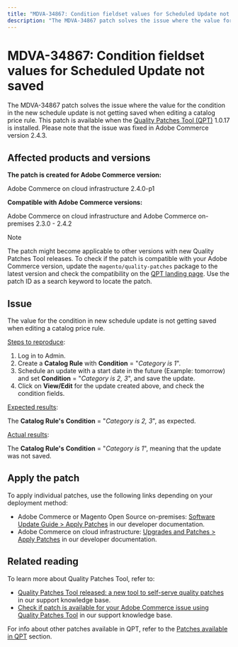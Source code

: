 ```yaml
---
title: "MDVA-34867: Condition fieldset values for Scheduled Update not saved"
description: "The MDVA-34867 patch solves the issue where the value for the condition in the new schedule update is not getting saved when editing a catalog price rule. This patch is available when the [Quality Patches Tool (QPT)](https://support.magento.com/hc/en-us/articles/360047139492) 1.0.17 is installed. Please note that the issue was fixed in Adobe Commerce version 2.4.3."
---
```


# MDVA-34867: Condition fieldset values for Scheduled Update not saved

The MDVA-34867 patch solves the issue where the value for the condition in the new schedule update is not getting saved when editing a catalog price rule. This patch is available when the [Quality Patches Tool (QPT)](https://support.magento.com/hc/en-us/articles/360047139492) 1.0.17 is installed. Please note that the issue was fixed in Adobe Commerce version 2.4.3.

## Affected products and versions

**The patch is created for Adobe Commerce version:**

Adobe Commerce on cloud infrastructure 2.4.0-p1

**Compatible with Adobe Commerce versions:**

Adobe Commerce on cloud infrastructure and Adobe Commerce on-premises 2.3.0 - 2.4.2

>[!NOTE]
>
>The patch might become applicable to other versions with new Quality Patches Tool releases. To check if the patch is compatible with your Adobe Commerce version, update the `magento/quality-patches` package to the latest version and check the compatibility on the [QPT landing page](https://devdocs.magento.com/quality-patches/tool.html#patch-grid). Use the patch ID as a search keyword to locate the patch.

## Issue

The value for the condition in new schedule update is not getting saved when editing a catalog price rule.

<u>Steps to reproduce</u>:

1. Log in to Admin.
1. Create a **Catalog Rule** with **Condition** = "*Category is 1*".
1. Schedule an update with a start date in the future (Example: tomorrow) and set **Condition** = "*Category is 2, 3*", and save the update.
1. Click on **View/Edit** for the update created above, and check the condition fields.

<u>Expected results</u>:

The **Catalog Rule's**  **Condition** = "*Category is 2, 3*", as expected.

<u>Actual results</u>:

The **Catalog Rule's**  **Condition** = "*Category is 1*", meaning that the update was not saved.

## Apply the patch

To apply individual patches, use the following links depending on your deployment method:

* Adobe Commerce or Magento Open Source on-premises: [Software Update Guide > Apply Patches](https://devdocs.magento.com/guides/v2.4/comp-mgr/patching/mqp.html) in our developer documentation.
* Adobe Commerce on cloud infrastructure: [Upgrades and Patches > Apply Patches](https://devdocs.magento.com/cloud/project/project-patch.html) in our developer documentation.

## Related reading

To learn more about Quality Patches Tool, refer to:

* [Quality Patches Tool released: a new tool to self-serve quality patches](https://support.magento.com/hc/en-us/articles/360047139492) in our support knowledge base.
* [Check if patch is available for your Adobe Commerce issue using Quality Patches Tool](https://support.magento.com/hc/en-us/articles/360047125252) in our support knowledge base.

For info about other patches available in QPT, refer to the [Patches available in QPT](https://support.magento.com/hc/en-us/sections/360010506631-Patches-available-in-QPT-tool-) section. 
